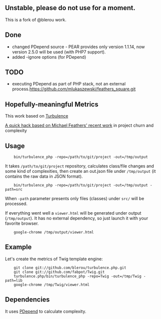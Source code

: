 Unstable, please do not use for a moment.
-----------------------------------------
This is a fork of @blerou work.

## Done
* changed PDepend source - PEAR provides only version 1.1.14, now version 2.5.0 will be used (with PHP7 support).
* added -ignore options (for PDepend)

## TODO
* executing PDepend as part of PHP stack, not an external process.https://github.com/mlukaszewski/feathers_square.git


Hopefully-meaningful Metrics
----------------------------

This work based on [Turbulence](https://github.com/chad/turbulence)

[A quick hack based on Michael Feathers' recent work](http://www.stickyminds.com/sitewide.asp?Function=edetail&ObjectType=COL&ObjectId=16679&tth=DYN&tt=siteemail&iDyn=2) in project churn and complexity

Usage
-----

		bin/turbulence_php -repo=/path/to/git/project -out=/tmp/output

It takes `/path/to/git/project` repository, calculates class/file changes and some kind of complexities, then create an out.json file under `/tmp/output` (it contains the raw data in JSON format).

		bin/turbulence_php -repo=/path/to/git/project -out=/tmp/output -path=src

When `-path` parameter presents only files (classes) under `src/` will be processed.

If everything went well a `viewer.html` will be generated under output (`/tmp/output`). It has no external dependency, so just launch it with your favorite browser.

		google-chrome /tmp/output/viewer.html

Example
-------

Let's create the metrics of Twig template engine:

		git clone git://github.com/blerou/turbulence.php.git
		git clone git://github.com/fabpot/Twig.git
		turbulence.php/bin/turbulence_php -repo=Twig -out=/tmp/Twig -path=lib
		google-chrome /tmp/Twig/viewer.html


Dependencies
------------

It uses [PDepend](http://pdepend.org/) to calculate complexity.
